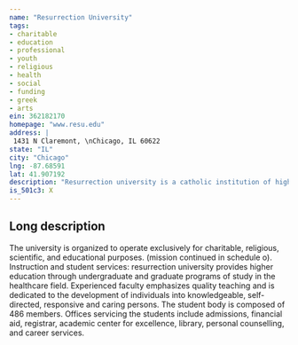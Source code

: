 ```yaml
---
name: "Resurrection University"
tags:
- charitable
- education
- professional
- youth
- religious
- health
- social
- funding
- greek
- arts
ein: 362182170
homepage: "www.resu.edu"
address: |
 1431 N Claremont, \nChicago, IL 60622
state: "IL"
city: "Chicago"
lng: -87.68591
lat: 41.907192
description: "Resurrection university is a catholic institution of higher learning educating women and men in the field of nursing, other health sciences, and health care related fields. "
is_501c3: X
---
```


## Long description

The university is organized to operate exclusively for charitable, religious, scientific, and educational purposes. (mission continued in schedule o). Instruction and student services: resurrection university provides higher education through undergraduate and graduate programs of study in the healthcare field. Experienced faculty emphasizes quality teaching and is dedicated to the development of individuals into knowledgeable, self-directed, responsive and caring persons. The student body is composed of 486 members. Offices servicing the students include admissions, financial aid, registrar, academic center for excellence, library, personal counselling, and career services. 
